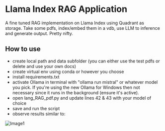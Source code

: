 # Llama Index RAG Application
A fine tuned RAG implementation on Llama Index using Quadrant as storage.  Take some pdfs, index/embed them in a vdb, use LLM to inference and generate output.  Pretty nifty.

## How to use
- create local path and data subfolder (you can either use the test pdfs or delete and use your own docs)
- create virtual env using conda or however you choose
- install requirements.txt
- activate Ollama in terminal with "ollama run mistral" or whatever model you pick.  If you're using the new Ollama for Windows then not necessary since it runs in the background (ensure it's active).
- open lang_RAG_pdf.py and update lines 42 & 43 with your model of choice
- save and run the script
- observe results similar to:

![Image1](https://github.com/romilan24/llama-index-RAG/blob/main/fine_tune_pdfs.JPG)
